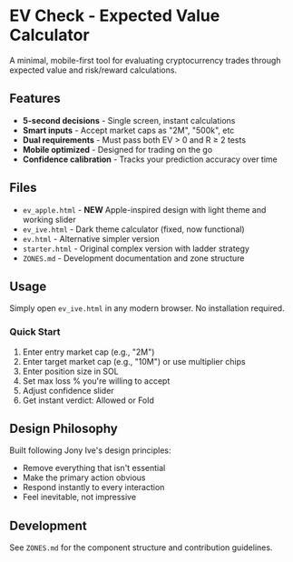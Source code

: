 # EV Check - Expected Value Calculator

A minimal, mobile-first tool for evaluating cryptocurrency trades through expected value and risk/reward calculations.

## Features

- **5-second decisions** - Single screen, instant calculations
- **Smart inputs** - Accept market caps as "2M", "500k", etc
- **Dual requirements** - Must pass both EV > 0 and R ≥ 2 tests
- **Mobile optimized** - Designed for trading on the go
- **Confidence calibration** - Tracks your prediction accuracy over time

## Files

- `ev_apple.html` - **NEW** Apple-inspired design with light theme and working slider
- `ev_ive.html` - Dark theme calculator (fixed, now functional)
- `ev.html` - Alternative simpler version
- `starter.html` - Original complex version with ladder strategy
- `ZONES.md` - Development documentation and zone structure

## Usage

Simply open `ev_ive.html` in any modern browser. No installation required.

### Quick Start

1. Enter entry market cap (e.g., "2M")
2. Enter target market cap (e.g., "10M") or use multiplier chips
3. Enter position size in SOL
4. Set max loss % you're willing to accept
5. Adjust confidence slider
6. Get instant verdict: Allowed or Fold

## Design Philosophy

Built following Jony Ive's design principles:
- Remove everything that isn't essential
- Make the primary action obvious
- Respond instantly to every interaction
- Feel inevitable, not impressive

## Development

See `ZONES.md` for the component structure and contribution guidelines.
